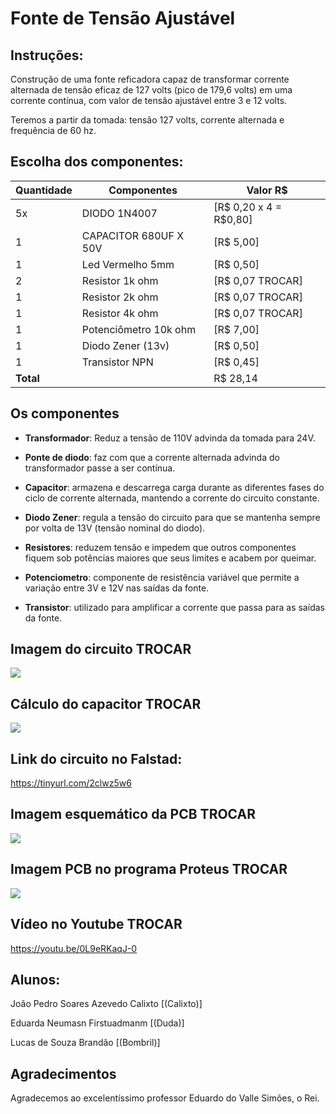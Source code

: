 # Fonte de Tensão Ajustável

## Instruções:

Construção de uma fonte reficadora capaz de transformar corrente alternada de tensão eficaz de 127 volts (pico de 179,6 volts) em uma corrente contínua, com valor de tensão ajustável entre 3 e 12 volts. 

Teremos a partir da tomada: tensão 127 volts, corrente alternada e frequência de 60 hz.

## Escolha dos componentes:
| Quantidade | Componentes              | Valor R$                |
|------------|--------------------------|-------------------------|
| 5x         | DIODO  1N4007          | [R$ 0,20  x  4 = R$0,80]|
| 1          | CAPACITOR 680UF X 50V  | [R$ 5,00]|
| 1          | Led Vermelho 5mm       | [R$ 0,50]|
| 2          | Resistor 1k ohm        | [R$ 0,07 TROCAR]|
| 1          | Resistor 2k ohm        | [R$ 0,07 TROCAR]|
| 1          | Resistor 4k ohm        | [R$ 0,07 TROCAR]|
| 1          | Potenciômetro  10k ohm | [R$ 7,00]|
| 1          | Diodo Zener (13v)      | [R$ 0,50]|
| 1          | Transistor NPN         | [R$ 0,45]|
| **Total**  |                        |  R$ 28,14|

## Os componentes

* **Transformador**: Reduz a tensão de 110V advinda da tomada para 24V.

* **Ponte de diodo**: faz com que a corrente alternada advinda do transformador passe a ser contínua.

* **Capacitor**: armazena e descarrega carga durante as diferentes fases do ciclo de corrente alternada, mantendo a corrente do circuito constante.

* **Diodo Zener**: regula a tensão do circuito para que se mantenha sempre por volta de 13V (tensão nominal do diodo).

* **Resistores**: reduzem tensão e impedem que outros componentes fiquem sob potências maiores que seus limites e acabem por queimar.

* **Potenciometro**: componente de resistência variável que permite a variação entre 3V e 12V nas saídas da fonte.

* **Transistor**: utilizado para amplificar a corrente que passa para as saídas da fonte.

## Imagem do circuito TROCAR
<img src="./Imagens-Simulação/Simulação.png">

## Cálculo do capacitor TROCAR
<img src="./Imagens-Simulação/Calculos.png">

## Link do circuito no Falstad: 
https://tinyurl.com/2clwz5w6

## Imagem esquemático da PCB TROCAR
<img src="./Imagens-Simulação/Esquemático.png">

## Imagem PCB no programa Proteus TROCAR
<img src="./Imagens-Simulação/pcb.png">

## Vídeo no Youtube TROCAR
https://youtu.be/0L9eRKaqJ-0


## Alunos:
João Pedro Soares Azevedo Calixto [(Calixto)]

Eduarda Neumasn Firstuadmanm [(Duda)]

Lucas de Souza Brandão [(Bombril)]

## Agradecimentos

Agradecemos ao excelentíssimo professor Eduardo do Valle Simões, o Rei.

